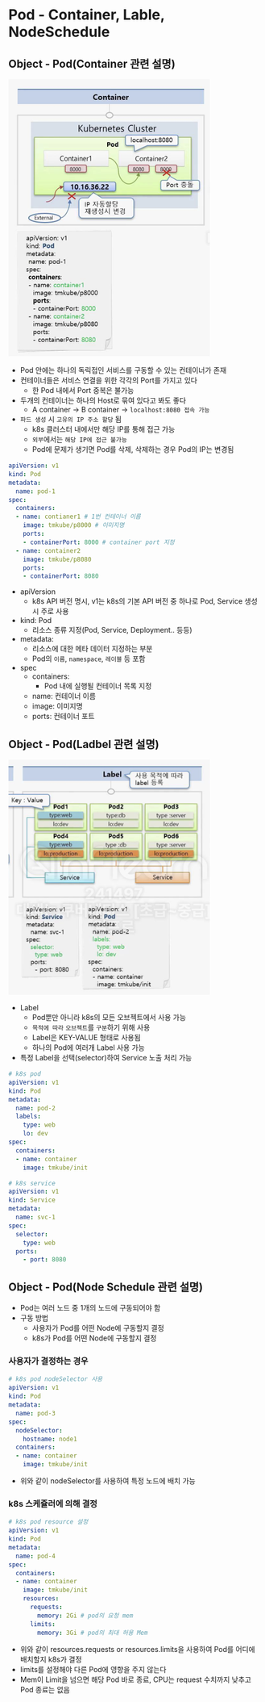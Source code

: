 # Pod - Container, Lable, NodeSchedule

## Object - Pod(Container 관련 설명)

<img src="./img/pod_01.png" width="400px">

- Pod 안에는 하나의 독릭접인 서비스를 구동할 수 있는 컨테이너가 존재
- 컨테이너들은 서비스 연결을 위한 각각의 Port를 가지고 있다
  - 한 Pod 내에서 Port 중복은 불가능
- 두개의 컨테이너는 하나의 Host로 묶여 있다고 봐도 좋다
  - A container -> B container -> `localhost:8080 접속 가능`
- `파드 생성` 시 `고유의 IP 주소 할당` 됨
  - k8s 클러스터 내에서만 해당 IP를 통해 접근 가능
  - `외부`에서는 `해당 IP에 접근 불가능`
  - Pod에 문제가 생기면 Pod를 삭제, 삭제하는 경우 Pod의 IP는 변경됨

```yaml
apiVersion: v1
kind: Pod
metadata:
  name: pod-1
spec:
  containers:
  - name: contianer1 # 1번 컨테이너 이름
    image: tmkube/p8000 # 이미지명
    ports:
    - containerPort: 8000 # container port 지정
  - name: container2
    image: tmkube/p8080
    ports:
    - containerPort: 8080
```

- apiVersion
  - k8s API 버전 명시, v1는 k8s의 기본 API 버전 중 하나로 Pod, Service 생성 시 주로 사용
- kind: Pod
  - 리소스 종류 지정(Pod, Service, Deployment.. 등등)
- metadata:
  - 리소스에 대한 메타 데이터 지정하는 부분
  - Pod의 `이름`, `namespace`, `레이블` 등 포함
- spec
  - containers:
    - Pod 내에 실행될 컨테이너 목록 지정
  - name: 컨테이너 이름
  - image: 이미지명
  - ports: 컨테이너 포트

## Object - Pod(Ladbel 관련 설명)

<img src="./img/pod_02.png" width="400px">

- Label
  - Pod뿐만 아니라 k8s의 모든 오브젝트에서 사용 가능
  - `목적에 따라` `오브젝트`를 `구분`하기 위해 사용
  - Label은 KEY-VALUE 형태로 사용됨
  - 하나의 Pod에 여러개 Label 사용 가능
- 특정 Label을 선택(selector)하여 Service 노출 처리 가능

```yaml
# k8s pod
apiVersion: v1
kind: Pod
metadata:
  name: pod-2
  labels:
    type: web
    lo: dev
spec:
  containers:
  - name: container
    image: tmkube/init
```

```yaml
# k8s service
apiVersion: v1
kind: Service
metadata:
  name: svc-1
spec:
  selector:
    type: web
  ports:
    - port: 8080
```

## Object - Pod(Node Schedule 관련 설명)

- Pod는 여러 노드 중 1개의 노드에 구동되어야 함
- 구동 방법
  - 사용자가 Pod를 어떤 Node에 구동할지 결정
  - k8s가 Pod를 어떤 Node에 구동할지 결정

### 사용자가 결정하는 경우

```yaml
# k8s pod nodeSelector 사용
apiVersion: v1
kind: Pod
metadata:
  name: pod-3
spec:
  nodeSelector:
    hostname: node1
  containers:
  - name: container
    image: tmkube/init
```

- 위와 같이 nodeSelector를 사용하여 특정 노드에 배치 가능

### k8s 스케쥴러에 의해 결정

```yaml
# k8s pod resource 설정
apiVersion: v1
kind: Pod
metadata:
  name: pod-4
spec:
  containers:
  - name: container
    image: tmkube/init
    resources:
      requests:
        memory: 2Gi # pod의 요청 mem
      limits:
        memory: 3Gi # pod의 최대 허용 Mem
```

- 위와 같이 resources.requests or resources.limits을 사용하여 Pod를 어디에 배치할지 k8s가 결정
- limits를 설정해야 다른 Pod에 영향을 주지 않는다
- Mem이 Limit을 넘으면 해당 Pod 바로 종료, CPU는 request 수치까지 낮추고 Pod 종료는 없음
